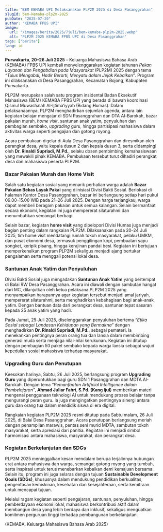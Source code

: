 ```yaml
---
title: "BEM KEMABA UPI Melaksanakan PLP2M 2025 di Desa Pasanggrahan"
slugId: bem-kemaba-plp2m-2025
pubDate: "2025-07-20"
author: "KEMABA FPBS UPI"
image:
  url: "/images/berita/2025/7juli/bem-kemaba-plp2m-2025.webp"
  alt: "PLP2M 2025 KEMABA FPBS UPI di Desa Pasanggrahan"
tags: ["berita"]
lang: id
---
```


**Purwakarta, 20–26 Juli 2025** – Keluarga Mahasiswa Bahasa Arab (KEMABA) FPBS UPI kembali menyelenggarakan kegiatan tahunan *Pekan Layanan dan Pengabdian pada Masyarakat* (PLP2M) 2025 dengan tema *“Tulus Mengabdi, Hadir Berarti, Menyatu dalam Jejak Kebaikan”*. Program ini dilaksanakan di Desa Pasanggrahan, Kecamatan Bojong, Kabupaten Purwakarta.  

PLP2M merupakan salah satu program insidental Badan Eksekutif Mahasiswa (BEM) KEMABA FPBS UPI yang berada di bawah koordinasi Qismul Muwashalah Al-Ijtima’iyyah (Bidang Humas). Dalam pelaksanaannya, PLP2M menghadirkan sejumlah agenda, antara lain kegiatan belajar mengajar di SDN Pasanggrahan dan DTA Al-Barokah, bazar pakaian murah, *home visit*, santunan anak yatim, penyuluhan dan pembagian sembako, *upgrading* guru, hingga partisipasi mahasiswa dalam aktivitas warga seperti pengajian dan gotong royong.  

Acara pembukaan digelar di Aula Desa Pasanggrahan dan diresmikan oleh perangkat desa, yaitu kepala dusun 2 dan kepala dusun 3, serta didampingi oleh **Dr. Rinaldi Supriadi, M.Pd.**, selaku dosen pembimbing kemahasiswaan yang mewakili pihak KEMABA. Pembukaan tersebut turut dihadiri perangkat desa dan mahasiswa peserta PLP2M.  

### Bazar Pakaian Murah dan Home Visit  

Salah satu kegiatan sosial yang menarik perhatian warga adalah **Bazar Pakaian Bekas Layak Pakai** yang diinisiasi Divisi Bakti Sosial. Berlokasi di halaman Kantor Desa Pasanggrahan, bazar ini berlangsung setiap hari pukul 09.00–15.00 WIB pada 21–26 Juli 2025. Dengan harga terjangkau, warga dapat membeli beragam pakaian untuk semua kalangan. Selain bermanfaat secara ekonomi, kegiatan ini juga mempererat silaturahmi dan menumbuhkan semangat berbagi.  

Selain bazar, kegiatan **home visit** yang dipelopori Divisi Humas juga menjadi bagian penting dalam rangkaian PLP2M. Dilaksanakan pada 20–24 Juli 2025, tim home visit mendatangi rumah tokoh masyarakat, pelaku UMKM, dan pusat ekonomi desa, termasuk penggilingan kopi, pembuatan sapu songket, keripik pisang, hingga kerajinan pandai besi. Kegiatan ini bertujuan memperkenalkan program PLP2M sekaligus menjadi ajang bertukar pengalaman serta menggali potensi lokal desa.  

### Santunan Anak Yatim dan Penyuluhan  

Divisi Bakti Sosial juga mengadakan **Santunan Anak Yatim** yang bertempat di Balai RW Desa Pasanggrahan. Acara ini diawali dengan sambutan hangat dari MC, dilanjutkan oleh ketua pelaksana PLP2M 2025 yang menyampaikan harapannya agar kegiatan tersebut menjadi amal jariyah, mempererat silaturahmi, serta menghadirkan kebahagiaan bagi anak-anak yatim. Dengan bantuan data dari perangkat desa, santunan tepat sasaran kepada 25 anak yatim yang hadir.  

Pada Jumat, 25 Juli 2025, diselenggarakan penyuluhan bertema *“Etika Sosial sebagai Landasan Kehidupan yang Bermakna”* dengan menghadirkan **Dr. Rinaldi Supriadi, M.Pd.**, sebagai pemateri. Ia menekankan pentingnya peran orang tua dan lansia dalam membimbing generasi muda serta menjaga nilai-nilai kerukunan. Kegiatan ini ditutup dengan pembagian 50 paket sembako kepada warga lansia sebagai wujud kepedulian sosial mahasiswa terhadap masyarakat.  

### Upgrading Guru dan Penutupan  

Keesokan harinya, Sabtu, 26 Juli 2025, berlangsung program **Upgrading Guru** yang diperuntukkan bagi guru SDN 1 Pasanggrahan dan MDTA Al-Barokah. Dengan tema *“Pemanfaatan Artificial Intelligence dalam Pembelajaran”*, **Ahmad Juliar Fahri, S.Pd. (Kang Ijul)** memberikan materi mengenai penggunaan teknologi AI untuk mendukung proses belajar tanpa mengurangi peran guru. Ia juga mengingatkan pentingnya sinergi antara guru dan orang tua dalam mendidik siswa di era digital.  

Rangkaian kegiatan PLP2M 2025 resmi ditutup pada Sabtu malam, 26 Juli 2025, di Balai Desa Pasanggrahan. Acara penutupan berlangsung meriah dengan penampilan marawis, pentas seni murid MDTA, sambutan tokoh masyarakat, serta apresiasi dari panitia. Kegiatan ini menjadi simbol harmonisasi antara mahasiswa, masyarakat, dan perangkat desa.  

### Kegiatan Berkelanjutan dan SDGs  

PLP2M 2025 meninggalkan kesan mendalam berupa terjalinnya hubungan erat antara mahasiswa dan warga, semangat gotong royong yang tumbuh, serta inspirasi untuk terus menebarkan kebaikan demi kemajuan bersama. Selain itu, program ini juga selaras dengan tujuan **Sustainable Development Goals (SDGs)**, khususnya dalam mendukung pendidikan berkualitas, pengentasan kemiskinan, kesehatan dan kesejahteraan, serta kemitraan untuk mencapai tujuan.  

Melalui ragam kegiatan seperti pengajaran, santunan, penyuluhan, hingga pemberdayaan ekonomi lokal, mahasiswa berkontribusi aktif dalam membangun desa yang lebih berdaya dan inklusif, sekaligus menguatkan komitmen perguruan tinggi terhadap pembangunan berkelanjutan.  

(KEMABA, Keluarga Mahasiswa Bahasa Arab 2025)  
